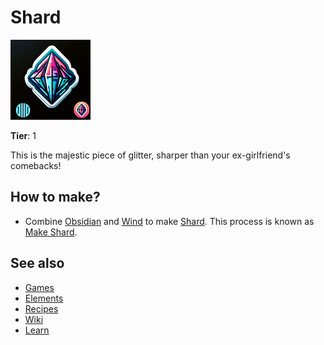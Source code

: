 # Shard

![](../images/item.shard.png)

**Tier**: 1

This is the majestic piece of glitter, sharper than your ex-girlfriend's comebacks!

## How to make?

* Combine [Obsidian](/wiki/elements/obsidian) and [Wind](/wiki/elements/wind) to make [Shard](/wiki/elements/shard). This process is known as [Make Shard](/wiki/recipes/make-shard).

## See also

* [Games](/wiki/games)
* [Elements](/wiki/elements)
* [Recipes](/wiki/recipes)
* [Wiki](/wiki/index)
* [Learn](/learn/index)